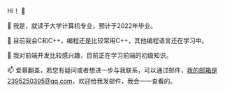 Hi！ 👋

🔭 我是，就读于大学计算机专业，预计于2022年毕业。

🌱 目前我会C和C++，编程还是比较常用C++，其他编程语言还在学习中。

👯 我对前端开发比较感兴趣，目前正在学习前端的初级知识。

📫 爱慕翻盖，若您有疑问或者想进一步与我联系，可以通过邮件，我的邮箱是2395250395@qq.com，欢迎给我发邮件，我会一一查看的。

